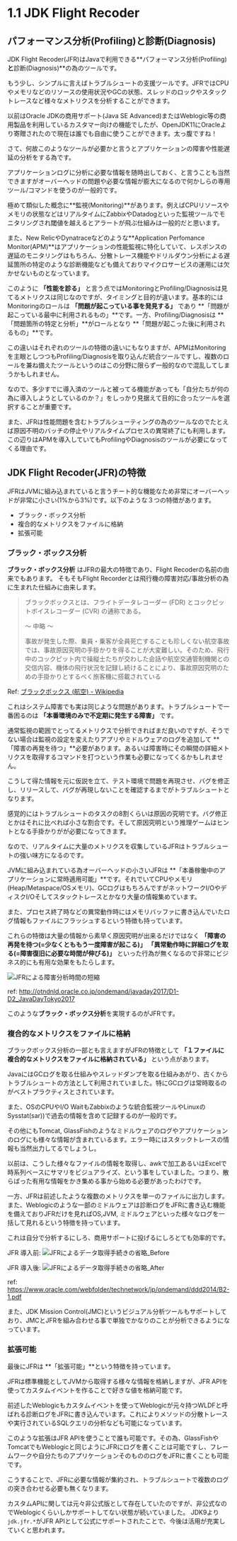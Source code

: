 # 1.1 JDK Flight Recoder

## パフォーマンス分析(Profiling)と診断(Diagnosis)

JDK Flight Recoder(JFR)はJavaで利用できる**パフォーマンス分析(Profiling)**と**診断(Diagnosis)**の為のツールです。

もう少し、シンプルに言えばトラブルシュートの支援ツールです。JFRではCPUやメモリなどのリソースの使用状況やGCの状態、スレッドのロックやスタックトレースなど様々なメトリクスを分析することができます。

以前はOracle JDKの商用サポート(Java SE Advanced)またはWeblogic等の商用製品を利用しているカスタマー向けの機能でしたが、OpenJDK11にOracleより寄贈されたので現在は誰でも自由に使うことができます。太っ腹ですね！

さて、何故このようなツールが必要かと言うとアプリケーションの障害や性能遅延の分析をする為です。

アプリケーションログに分析に必要な情報を随時出しておく、と言うことも当然できますがオーバーヘッドの問題や必要な情報が膨大になるので何かしらの専用ツール/コマンドを使うのが一般的です。

極めて類似した概念に**監視(Monitoring)**があります。例えばCPUリソースやメモリの状態などはリアルタイムにZabbixやDatadogといった監視ツールでモニタリングされ閾値を越えるとアラートが飛ぶ仕組みは一般的だと思います。

また、New RelicやDynatraceなどのような**Application Perfomance Monitor(APM)**はアプリケーションの性能監視に特化していて、レスポンスの遅延のモニタリングはもちろん、分散トレース機能やドリルダウン分析による遅延箇所の特定のような診断機能なども備えておりマイクロサービスの運用には欠かせないものとなっています。

このように **「性能を診る」** と言う点ではMonitoringとProfiling/Diagnosisは見てるメトリクスは同じなのですが、タイミングと目的が違います。基本的にはMonitoringのロールは **「問題が起こっている事を発見する」** であり **「問題が起こっている最中に利用されるもの」**です。一方、Profiling/Diagnosisは **「問題箇所の特定と分析」**がロールとなり **「問題が起こった後に利用されるもの」**です。

この違いはそれぞれのツールの特徴の違いにもなりますが、APMはMonitoringを主眼としつつもProfiling/Diagnosisを取り込んだ統合ツールですし、複数のロールを兼ね備えたツールというのはこの分野に限らず一般的なので混乱してしまうかもしれません。

なので、多少すでに導入済のツールと被ってる機能があっても「自分たちが何の為に導入しようとしているのか？」をしっかり見据えて目的に合ったツールを選択することが重要です。

また、JFRは性能問題を含むトラブルシューティングの為のツールなのでたとえば原因不明のバッチの停止やリアルタイムプロセスの異常終了にも利用します。この辺りはAPMを導入していてもProfilingやDiagnosisのツールが必要になってくる理由です。

## JDK Flight Recoder(JFR)の特徴

JFRはJVMに組み込まれていると言うチート的な機能なため非常にオーバーヘッドが非常に小さい(1%から3%)です。以下のような３つの特徴があります。

- ブラック・ボックス分析
- 複合的なメトリクスをファイルに格納
- 拡張可能

### ブラック・ボックス分析

**ブラック・ボックス分析** はJFRの最大の特徴であり、Flight Recoderの名前の由来でもあります。 そもそもFlight Recorderとは飛行機の障害対応/事故分析の為に生まれた仕組みに由来します。

>ブラックボックスとは、フライトデータレコーダー (FDR) とコックピットボイスレコーダー (CVR) の通称である。
>
> 〜 中略 〜 
>
>事故が発生した際、乗員・乗客が全員死亡することも珍しくない航空事故では、事故原因究明の手掛かりを得ることが大変難しい。そのため、飛行中のコックピット内で操縦士たちが交わした会話や航空交通管制機関との交信内容、機体の飛行状況を記録し続けることにより、事故原因究明のための手掛かりとするべく旅客機に搭載されている

Ref: [ブラックボックス (航空) - Wikipedia](https://ja.wikipedia.org/wiki/%E3%83%96%E3%83%A9%E3%83%83%E3%82%AF%E3%83%9C%E3%83%83%E3%82%AF%E3%82%B9_(%E8%88%AA%E7%A9%BA))

これはシステム障害でも実は同じような問題があります。トラブルシュートで一番困るのは **「本番環境のみで不定期に発生する障害」** です。

通常監視の範囲でとってるメトリクスで分析できればまだ良いのですが、そうでない場合は監視の設定を変えたりアプリやミドルウェアのログを追加して **「障害の再発を待つ」**必要があります。あるいは障害時にその瞬間の詳細メトリクスを取得するコマンドを打つという作業も必要になってくるかもしれません。

こうして得た情報を元に仮説を立て、テスト環境で問題を再現させ、バグを修正し、リリースして、バグが再現しないことを確認するまでがトラブルシュートとなります。

感覚的にはトラブルシュートのタスクの8割くらいは原因の究明です。バグ修正とかはそれに比べれば小さな割合です。そして原因究明という推理ゲームはヒントとなる手掛かりがが必要になってきます。

なので、リアルタイムに大量のメトリクスを収集しているJFRはトラブルシュートの強い味方になるのです。

JVMに組み込まれている為オーバーヘッドの小さいJFRは **「本番稼働中のアプリケーションに常時適用可能」**です。それでいてCPUやメモリ(Heap/Metaspace/OSメモリ)、GCログはもちろんですがネットワークI/OやディスクI/Oそしてスタックトレースとかなり大量の情報集めています。

また、プロセス終了時などの異常動作時にはメモリバッファに書き込んでいたログ情報もファイルにフラッシュするという特徴も持っています。

これらの特徴は大量の情報から素早く原因究明が出来るだけではなく **「障害の再発を待つ(=少なくとももう一度障害が起こる)」** **「異常動作時に詳細ログを取る(=障害復旧に必要な時間が伸びる)」** といった行為が無くなるので非常にビジネス的にも有用な効果をもたらします。

![JFRによる障害分析時間の短縮](../images/001-001.png)

ref: http://otndnld.oracle.co.jp/ondemand/javaday2017/D1-D2_JavaDayTokyo2017

このような**ブラック・ボックス分析**を実現するのがJFRです。

### 複合的なメトリクスをファイルに格納

ブラックボックス分析の一部とも言えますがJFRの特徴として **「１ファイルに複合的なメトリクスをファイルに格納されている」** という点があります。

JavaにはGCログを取る仕組みやスレッドダンプを取る仕組みあがり、古くからトラブルシュートの方法として利用されていました。特にGCログは常時取るのがベストプラクティスとされています。

また、OSのCPUやI/O WaitもZabbixのような統合監視ツールやLinuxのSysstat(sar))で過去の情報を含めて記録するのが一般的です。

その他にもTomcat, GlassFishのようなミドルウェアのログやアプリケーションのログにも様々な情報が含まれているます。エラー時にはスタックトレースの情報も当然出力してるでしょうし。

以前は、こうした様々なファイルの情報を取得し、awkで加工あるいはExcelで時系列ベースにサマリをビジュアライズ、という事をしていました。つまり、散らばった有用な情報をかき集める事から始める必要があったわけです。

一方、JFRは前述したような複数のメトリクスを単一のファイルに出力します。また、Weblogicのような一部のミドルウェアは診断ログをJFRに書き込む機能を備えておりJFRだけを見ればOS,JVM, ミドルウェアといった様々なログを一括して見れるという特徴を持っています。

これは自分で分析するにしろ、商用サポートに投げるにしろとても効率的です。

JFR 導入前:
![JFRによるデータ取得手続きの省略_Before](../images/001-002.png)

JFR 導入後:
![JFRによるデータ取得手続きの省略_After](../images/001-003.png)

ref: https://www.oracle.com/webfolder/technetwork/jp/ondemand/ddd2014/B2-1.pdf

また、JDK Mission Control(JMC)というビジュアル分析ツールもサポートしており、JMCとJFRを組み合わせる事で単独でかなりのことが分析できるようになっています。

### 拡張可能

最後にJFRは **「拡張可能」**という特徴を持っています。

JFRは標準機能としてJVMから取得する様々な情報を格納しますが、JFR APIを使ってカスタムイベントを作ることで好きな値を格納可能です。

前述したWeblogicもカスタムイベントを使ってWeblogicが元々持つWLDFと呼ばれる診断ログをJFRに書き込んでいます。これによりメソッドの分散トレースや実行されているSQLクエリの分析なども可能になっています。

このような拡張はJFR APIを使うことで誰も可能です。その為、GlassFishやTomcatでもWeblogicと同じようにJFRにログを書くことは可能ですし、フレームワークや自分たちのアプリケーションそのもののログをJFRに書くことも可能です。

こうすることで、JFRに必要な情報が集約され、トラブルシュートで複数のログの突き合わせる必要も無くなります。

カスタムAPIに関しては元々非公式版として存在していたのですが、非公式なのでWeblogicくらいしかサポートしてない状態が続いていました。
JDK9より`jdk.jfr.*`がJFR APIとして公式にサポートされたことで、今後は活用が充実していくと思われます。

